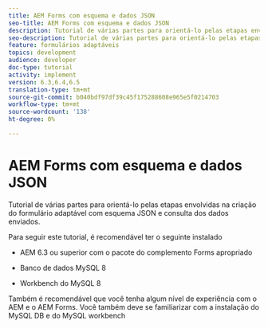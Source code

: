 ```yaml
---
title: AEM Forms com esquema e dados JSON
seo-title: AEM Forms com esquema e dados JSON
description: Tutorial de várias partes para orientá-lo pelas etapas envolvidas na criação do formulário adaptável com esquema JSON e consulta dos dados enviados.
seo-description: Tutorial de várias partes para orientá-lo pelas etapas envolvidas na criação do formulário adaptável com esquema JSON e consulta dos dados enviados.
feature: formulários adaptáveis
topics: development
audience: developer
doc-type: tutorial
activity: implement
version: 6.3,6.4,6.5
translation-type: tm+mt
source-git-commit: b040bdf97df39c45f175288608e965e5f0214703
workflow-type: tm+mt
source-wordcount: '138'
ht-degree: 0%

---
```



# AEM Forms com esquema e dados JSON

Tutorial de várias partes para orientá-lo pelas etapas envolvidas na criação do formulário adaptável com esquema JSON e consulta dos dados enviados.

Para seguir este tutorial, é recomendável ter o seguinte instalado

* AEM 6.3 ou superior com o pacote do complemento Forms apropriado

* Banco de dados MySQL 8

* Workbench do MySQL 8

Também é recomendável que você tenha algum nível de experiência com o AEM e o AEM Forms. Você também deve se familiarizar com a instalação do MySQL DB e do MySQL workbench


